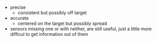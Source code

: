 - precise
	- consistent but possibly off target
- accurate
	- centered on the target but possibly spread
- sensors missing one or with neither, are still useful, just a little more difficul to get information out of them